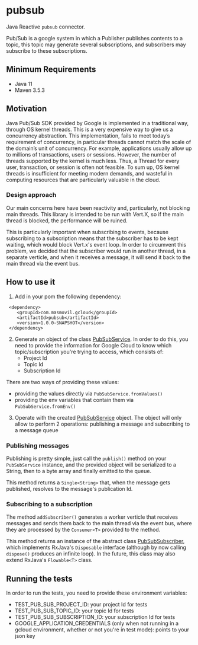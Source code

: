 # pubsub

Java Reactive `pubsub` connector.

Pub/Sub is a google system in which a Publisher publishes contents
to a topic, this topic may generate several subscriptions, and 
subscribers may subscribe to these subscriptions.

## Minimum Requirements

-   Java 11
-   Maven 3.5.3

## Motivation

Java Pub/Sub SDK provided by Google is implemented in a traditional way, through OS kernel threads. This is a very expensive way to give us a concurrency abstraction.
This implementation, fails to meet today’s requirement of concurrency, in particular threads cannot match the scale of the domain’s unit of concurrency. For example,
applications usually allow up to millions of transactions, users or sessions. However, the number of threads supported by the kernel is much less. Thus, a Thread for every user,
transaction, or session is often not feasible. To sum up, OS kernel threads is insufficient for meeting modern demands, and wasteful in computing resources that are particularly valuable in the cloud.

### Design approach

Our main concerns here have been reactivity and, particularly, not 
blocking main threads. This library is intended to be run with Vert.X,
so if the main thread is blocked, the performance will be ruined.

This is particularly important when subscribing to events, because
subscribing to a subscription means that the subscriber has to be kept 
waiting, which would block Vert.x's event loop. In order to circumvent
this problem, we decided that the subscriber would run in another 
thread, in a separate verticle, and when it receives a message, it will
send it back to the main thread via the event bus.

## How to use it


1. Add in your pom the following dependency:

```
 <dependency>
    <groupId>com.masmovil.gcloud</groupId>
    <artifactId>pubsub</artifactId>
    <version>1.0.0-SNAPSHOT</version>
 </dependency>
```

2. Generate an object of the class 
[PubSubService](./src/main/java/com/masmovil/service/pubsub/PubSubService.java).
In order to do this, you need to provide the information for Google
Cloud to know which topic/subscription you're trying to access, which
consists of:
   * Project Id
   * Topic Id
   * Subscription Id

There are two ways of providing these values:
   * providing the values directly via `PubSubService.fromValues()`
   * providing the env variables that contain them via
   `PubSubService.fromEnv()`
   
3. Operate with the created
[PubSubService](./src/main/java/com/masmovil/service/pubsub/PubSubService.java)
object. The object will only allow to perform 2 operations: publishing
a message and subscribing to a message queue

### Publishing messages

Publishing is pretty simple, just call the `publish()` method on your
`PubSubService` instance, and the provided object will be serialized
to a String, then to a byte array and finally emitted to the queue.

This method returns a `Single<String>` that, when the message gets 
published, resolves to the message's publication Id.

### Subscribing to a subscription

The method `addSubscriber()` generates a worker verticle that receives
messages and sends them back to the main thread via the event bus, 
where they are processed by the `Consumer<T>` provided to the method.

This method returns an instance of the abstract class
[PubSubSubscriber](./src/main/java/com/masmovil/service/pubsub/PubSubSubscriber.java),
which implements RxJava's `Disposable` interface (although by now
calling `dispose()` produces an infinite loop). In the future, this 
class may also extend RxJava's `Flowable<T>` class.

## Running the tests

In order to run the tests, you need to provide these environment
variables:

* TEST_PUB_SUB_PROJECT_ID: your project Id for tests
* TEST_PUB_SUB_TOPIC_ID: your topic Id for tests
* TEST_PUB_SUB_SUBSCRIPTION_ID: your subscription Id for tests
* GOOGLE_APPLICATION_CREDENTIALS (only when not running in a gcloud
 environment, whether or not you're in test mode): points to your
 json key